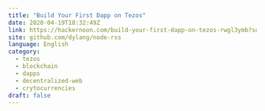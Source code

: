 ```yaml
---
title: "Build Your First Dapp on Tezos"
date: 2020-04-19T18:32:49Z
link: https://hackernoon.com/build-your-first-dapp-on-tezos-rwgl3ymb?source=rss&utm_medium=RSS&utm_source=news.12bit.vn
site: github.com/dylang/node-rss
language: English
category:
  - tezos
  - blockchain
  - dapps
  - decentralized-web
  - crytocurrencies
draft: false
---
```

